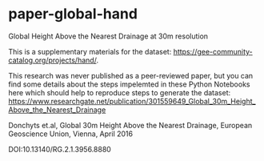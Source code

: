 # paper-global-hand
Global Height Above the Nearest Drainage at 30m resolution

This is a supplementary materials for the dataset: https://gee-community-catalog.org/projects/hand/.

This research was never published as a peer-reviewed paper, but you can find some details about the steps impelemted in these Python Notebooks here which should help to reproduce steps to generate the dataset: https://www.researchgate.net/publication/301559649_Global_30m_Height_Above_the_Nearest_Drainage

Donchyts et.al, Global 30m Height Above the Nearest Drainage, European Geoscience Union, Vienna, April 2016

DOI:10.13140/RG.2.1.3956.8880

